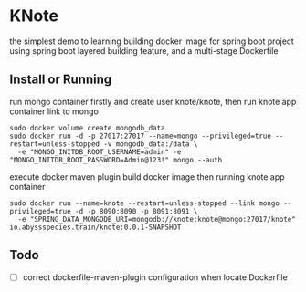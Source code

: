 # KNote

the simplest demo to learning building docker image for spring boot project  
using spring boot layered building feature, and a multi-stage Dockerfile

## Install or Running

run mongo container firstly and create user knote/knote, then run knote app container link to mongo
```shell
sudo docker volume create mongodb_data
sudo docker run -d -p 27017:27017 --name=mongo --privileged=true --restart=unless-stopped -v mongodb_data:/data \
  -e "MONGO_INITDB_ROOT_USERNAME=admin" -e "MONGO_INITDB_ROOT_PASSWORD=Admin@123!" mongo --auth
```

execute docker maven plugin build docker image then running knote app container

```shell
sudo docker run --name=knote --restart=unless-stopped --link mongo --privileged=true -d -p 8090:8090 -p 8091:8091 \
  -e "SPRING_DATA_MONGODB_URI=mongodb://knote:knote@mongo:27017/knote" io.abyssspecies.train/knote:0.0.1-SNAPSHOT
```

## Todo

- [ ] correct dockerfile-maven-plugin configuration when locate Dockerfile


